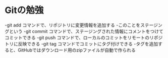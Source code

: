 # Gitの勉強

-git add コマンドで、リポジトリに変更情報を追加する
	-このことをステージングという
-git commit コマンドで、ステージングされた情報にコメントをつけてコミットできる
-git push コマンドで、ローカルのコミットをリモートのリポジトリに反映できる
-git tag コマンドでコミットにタグ付けできる
	-タグを追加すると、GitHubではダウンロード用のzipファイルが自動で作られる
